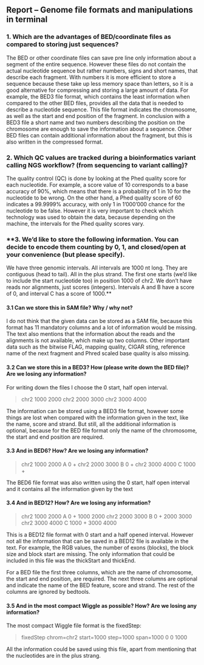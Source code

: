 ## Report – Genome file formats and manipulations in terminal 

### **1. Which are the advantages of BED/coordinate files as compared to storing just sequences?**

The BED or other coordinate files can save pre line only information about a segment of the entire sequence. However these files do not contain the actual nucleotide sequence but rather numbers, signs and short names, that describe each fragment. With numbers it is more efficient to store a sequence because these take up less memory space than letters, so it is a good alternative for compressing and storing a large amount of data. For example, the BED3 file format, which contains the least information when compared to the other BED files, provides all the data that is needed to describe a nucleotide sequence.  This file format indicates the chromosome, as well as the start and end position of the fragment. In conclusion with a BED3 file a short name and two numbers describing the position on the chromosome are enough to save the information about a sequence. Other BED files can contain additional information about the fragment, but this is also written in the compressed format.

### **2. Which QC values are tracked during a bioinformatics variant calling NGS workflow? (from sequencing to variant calling)?**

The quality control (QC) is done by looking at the Phed quality score for each nucleotide. For example, a score value of 10 corresponds to a base accuracy of 90%, which means that there is a probability of 1 in 10 for the nucleotide to be wrong. On the other hand, a Phed quality score of 60 indicates a 99.9999% accuracy, with only 1 in 1’000’000 chance for the nucleotide to be false. However it is very important to check which technology was used to obtain the data, because depending on the machine, the intervals for the Phed quality scores vary.

[1]: https://datacarpentry.org/wrangling-genomics/04-variant_calling/index.html

### **3. We’d like to store the following information. You can decide to encode them counting by 0, 1, and closed/open at your convenience (but please specify).

We have three genomic intervals. All intervals are 1000 nt long. They are contiguous (head to tail). All in the plus strand. The first one starts (we’d like to include the start nucleotide too) in position 1000 of chr2. We don’t have reads nor alignments, just scores (integers). Intervals A and B have a score of 0, and interval C has a score of 1000.**

#### **3.1 Can we store this in SAM file? Why / why not?**

I do not think that the given data can be stored as a SAM file, because this format has 11 mandatory columns and a lot of information would be missing. The text also mentions that the information about the reads and the alignments is not available, which make up two columns. Other important data such as the bitwise FLAG, mapping quality, CIGAR sting, reference name of the next fragment and Phred scaled base quality is also missing.

#### **3.2 Can we store this in a BED3? How (please write down the BED file)? Are we losing any information?**

For writing down the files I choose the 0 start, half open interval.

> chr2	1000	2000
> chr2	2000	3000
> chr2	3000	4000

The information can be stored using a BED3 file format, however some things are lost when compared with the information given in the text, like the name, score and strand. But still, all the additional information is optional, because for the BED file format only the name of the chromosome, the start and end position are required.

#### **3.3 And in BED6? How? Are we losing any information?**

> chr2	1000	2000	A	0	+
> chr2	2000	3000	B	0	+
> chr2	3000	4000	C	1000	+

The BED6 file format was also written using the 0 start, half open interval and it contains all the information given by the text

#### **3.4 And in BED12? How? Are we losing any information?**

> chr2	1000	2000	A	0	+	1000	2000
> chr2	2000	3000	B	0	+	2000	3000	
> chr2	3000	4000	C	1000	+	3000	4000

This is a BED12 file format with 0 start and a half opened interval. However not all the information that can be saved in a BED12 file is available in the text. For example, the RGB values, the number of exons (blocks), the block size and block start are missing. The only information that could be included in this file was the thickStart and thickEnd. 

For a BED file the first three columns, which are the name of chromosome, the start and end position, are required. The next three columns are optional and indicate the name of the BED feature, score and strand. The rest of the columns are ignored by bedtools.

#### **3.5 And in the most compact Wiggle as possible? How? Are we losing any information?**

The most compact Wiggle file format is the fixedStep:

> fixedStep 	chrom=chr2	start=1000 	step=1000	span=1000
> 0
> 0
> 1000

All the information could be saved using this file, apart from mentioning that the nucleotides are in the plus strang.

